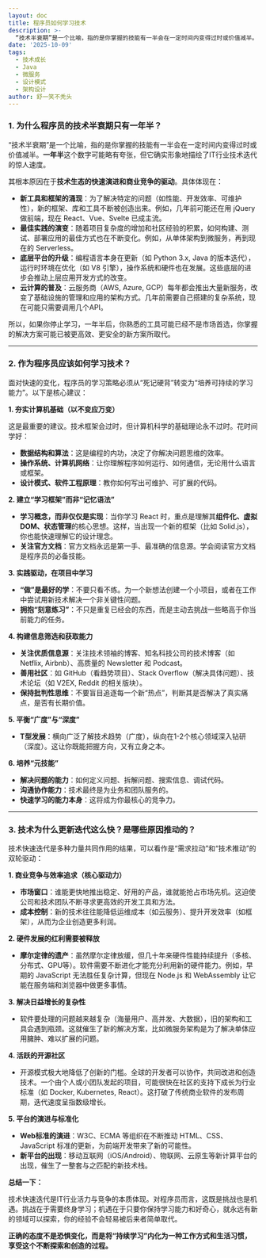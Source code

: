 ```yaml
---
layout: doc
title: 程序员如何学习技术
description: >-
  “技术半衰期”是一个比喻，指的是你掌握的技能有一半会在一定时间内变得过时或价值减半。**一年半**这个数字可能略有夸张，但它确实形象地描绘了IT行业技术迭代的惊人速度。
date: '2025-10-09'
tags:
  - 技术成长
  - Java
  - 微服务
  - 设计模式
  - 架构设计
author: 舒一笑不秃头
---
```

### 1. 为什么程序员的技术半衰期只有一年半？

“技术半衰期”是一个比喻，指的是你掌握的技能有一半会在一定时间内变得过时或价值减半。**一年半**这个数字可能略有夸张，但它确实形象地描绘了IT行业技术迭代的惊人速度。

其根本原因在于**技术生态的快速演进和商业竞争的驱动**。具体体现在：

- **新工具和框架的涌现**：为了解决特定的问题（如性能、开发效率、可维护性），新的框架、库和工具不断被创造出来。例如，几年前可能还在用 jQuery 做前端，现在 React、Vue、Svelte 已成主流。
- **最佳实践的演变**：随着项目复杂度的增加和社区经验的积累，如何构建、测试、部署应用的最佳方式也在不断变化。例如，从单体架构到微服务，再到现在的 Serverless。
- **底层平台的升级**：编程语言本身在更新（如 Python 3.x, Java 的版本迭代），运行时环境在优化（如 V8 引擎），操作系统和硬件也在发展。这些底层的进步会推动上层应用开发方式的改变。
- **云计算的普及**：云服务商（AWS, Azure, GCP）每年都会推出大量新服务，改变了基础设施的管理和应用的架构方式。几年前需要自己搭建的复杂系统，现在可能只需要调用几个API。

所以，如果你停止学习，一年半后，你熟悉的工具可能已经不是市场首选，你掌握的解决方案可能已被更高效、更安全的新方案所取代。

------

### 2. 作为程序员应该如何学习技术？

面对快速的变化，程序员的学习策略必须从“死记硬背”转变为“培养可持续的学习能力”。以下是核心建议：

**1. 夯实计算机基础（以不变应万变）**

这是最重要的建议。技术框架会过时，但计算机科学的基础理论永不过时。花时间学好：

- **数据结构和算法**：这是编程的内功，决定了你解决问题思维的效率。
- **操作系统、计算机网络**：让你理解程序如何运行、如何通信，无论用什么语言或框架。
- **设计模式、软件工程原理**：教你如何写出可维护、可扩展的代码。

**2. 建立“学习框架”而非“记忆语法”**

- **学习概念，而非仅仅是实现**：当你学习 React 时，重点是理解其**组件化、虚拟DOM、状态管理**的核心思想。这样，当出现一个新的框架（比如 Solid.js），你也能快速理解它的设计理念。
- **关注官方文档**：官方文档永远是第一手、最准确的信息源。学会阅读官方文档是程序员的必备技能。

**3. 实践驱动，在项目中学习**

- **“做”是最好的学**：不要只看不练。为一个新想法创建一个小项目，或者在工作中尝试用新技术解决一个非关键性问题。
- **拥抱“刻意练习”**：不只是重复已经会的东西，而是主动去挑战一些略高于你当前能力的任务。

**4. 构建信息筛选和获取能力**

- **关注优质信息源**：关注技术领袖的博客、知名科技公司的技术博客（如 Netflix, Airbnb）、高质量的 Newsletter 和 Podcast。
- **善用社区**：如 GitHub（看趋势项目）、Stack Overflow（解决具体问题）、技术论坛（如 V2EX, Reddit 的相关版块）。
- **保持批判性思维**：不要盲目追逐每一个新“热点”，判断其是否解决了真实痛点，是否有长期价值。

**5. 平衡“广度”与“深度”**

- **T型发展**：横向广泛了解技术趋势（广度），纵向在1-2个核心领域深入钻研（深度）。这让你既能把握方向，又有立身之本。

**6. 培养“元技能”**

- **解决问题的能力**：如何定义问题、拆解问题、搜索信息、调试代码。
- **沟通协作能力**：技术最终是为业务和团队服务的。
- **快速学习的能力本身**：这将成为你最核心的竞争力。

------

### 3. 技术为什么更新迭代这么快？是哪些原因推动的？

技术快速迭代是多种力量共同作用的结果，可以看作是“需求拉动”和“技术推动”的双轮驱动：

**1. 商业竞争与效率追求（核心驱动力）**

- **市场窗口**：谁能更快地推出稳定、好用的产品，谁就能抢占市场先机。这迫使公司和技术团队不断寻求更高效的开发工具和方法。
- **成本控制**：新的技术往往能降低运维成本（如云服务）、提升开发效率（如框架），从而为企业创造更多利润。

**2. 硬件发展的红利需要被释放**

- **摩尔定律的遗产**：虽然摩尔定律放缓，但几十年来硬件性能持续提升（多核、分布式、GPU等）。软件需要不断进化才能充分利用新的硬件能力。例如，早期的 JavaScript 无法胜任复杂计算，但现在 Node.js 和 WebAssembly 让它能在服务端和浏览器中做更多事情。

**3. 解决日益增长的复杂性**

- 软件要处理的问题越来越复杂（海量用户、高并发、大数据），旧的架构和工具会遇到瓶颈。这就催生了新的解决方案，比如微服务架构是为了解决单体应用臃肿、难以扩展的问题。

**4. 活跃的开源社区**

- 开源模式极大地降低了创新的门槛。全球的开发者可以协作，共同改进和创造技术。一个由个人或小团队发起的项目，可能很快在社区的支持下成长为行业标准（如 Docker, Kubernetes, React）。这打破了传统商业软件的发布周期，迭代速度呈指数级增长。

**5. 平台的演进与标准化**

- **Web标准的演进**：W3C、ECMA 等组织在不断推动 HTML、CSS、JavaScript 标准的更新，为前端开发带来了新的可能性。
- **新平台的出现**：移动互联网（iOS/Android）、物联网、云原生等新计算平台的出现，催生了一整套与之匹配的新技术栈。

**总结一下：**

技术快速迭代是IT行业活力与竞争的本质体现。对程序员而言，这既是挑战也是机遇。挑战在于需要终身学习；机遇在于只要你保持学习能力和好奇心，就永远有新的领域可以探索，你的经验不会轻易被后来者简单取代。

**正确的态度不是恐惧变化，而是将“持续学习”内化为一种工作方式和生活习惯，享受这个不断探索和创造的过程。**
